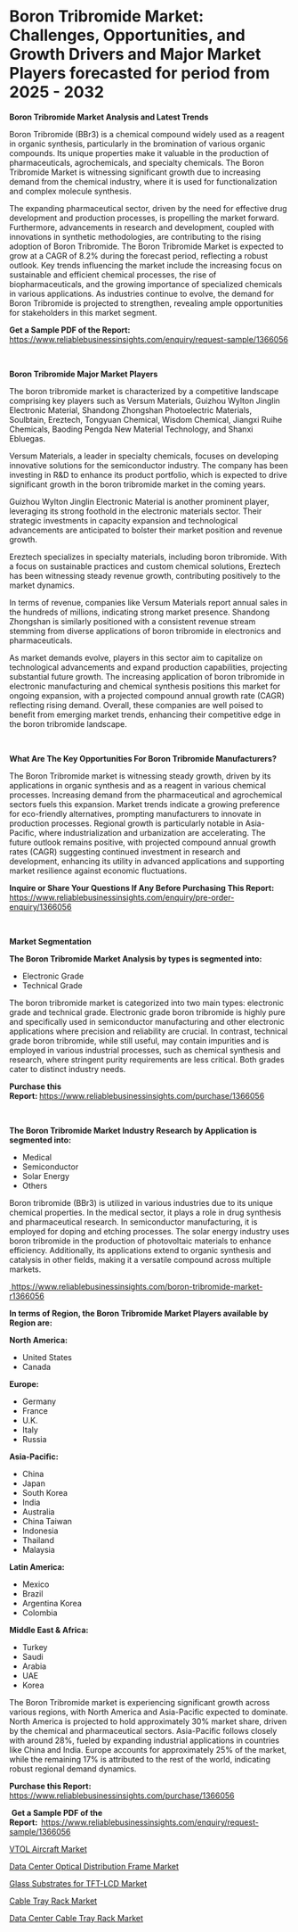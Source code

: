 <p><h1>Boron Tribromide Market: Challenges, Opportunities, and Growth Drivers and Major Market Players forecasted for period from 2025 - 2032</h1></p><p><strong>Boron Tribromide Market Analysis and Latest Trends</strong></p>
<p><p>Boron Tribromide (BBr3) is a chemical compound widely used as a reagent in organic synthesis, particularly in the bromination of various organic compounds. Its unique properties make it valuable in the production of pharmaceuticals, agrochemicals, and specialty chemicals. The Boron Tribromide Market is witnessing significant growth due to increasing demand from the chemical industry, where it is used for functionalization and complex molecule synthesis. </p><p>The expanding pharmaceutical sector, driven by the need for effective drug development and production processes, is propelling the market forward. Furthermore, advancements in research and development, coupled with innovations in synthetic methodologies, are contributing to the rising adoption of Boron Tribromide. The Boron Tribromide Market is expected to grow at a CAGR of 8.2% during the forecast period, reflecting a robust outlook. Key trends influencing the market include the increasing focus on sustainable and efficient chemical processes, the rise of biopharmaceuticals, and the growing importance of specialized chemicals in various applications. As industries continue to evolve, the demand for Boron Tribromide is projected to strengthen, revealing ample opportunities for stakeholders in this market segment.</p></p>
<p><strong>Get a Sample PDF of the Report:&nbsp;</strong> <a href="https://www.reliablebusinessinsights.com/enquiry/request-sample/1366056?utm_campaign=1138&utm_medium=2&utm_source=Github&utm_content=ia&utm_term=22032025&utm_id=boron-tribromide">https://www.reliablebusinessinsights.com/enquiry/request-sample/1366056</a></p>
<p>&nbsp;</p>
<p><strong>Boron Tribromide Major Market Players</strong></p>
<p><p>The boron tribromide market is characterized by a competitive landscape comprising key players such as Versum Materials, Guizhou Wylton Jinglin Electronic Material, Shandong Zhongshan Photoelectric Materials, Soulbtain, Ereztech, Tongyuan Chemical, Wisdom Chemical, Jiangxi Ruihe Chemicals, Baoding Pengda New Material Technology, and Shanxi Ebluegas. </p><p>Versum Materials, a leader in specialty chemicals, focuses on developing innovative solutions for the semiconductor industry. The company has been investing in R&D to enhance its product portfolio, which is expected to drive significant growth in the boron tribromide market in the coming years.</p><p>Guizhou Wylton Jinglin Electronic Material is another prominent player, leveraging its strong foothold in the electronic materials sector. Their strategic investments in capacity expansion and technological advancements are anticipated to bolster their market position and revenue growth.</p><p>Ereztech specializes in specialty materials, including boron tribromide. With a focus on sustainable practices and custom chemical solutions, Ereztech has been witnessing steady revenue growth, contributing positively to the market dynamics. </p><p>In terms of revenue, companies like Versum Materials report annual sales in the hundreds of millions, indicating strong market presence. Shandong Zhongshan is similarly positioned with a consistent revenue stream stemming from diverse applications of boron tribromide in electronics and pharmaceuticals. </p><p>As market demands evolve, players in this sector aim to capitalize on technological advancements and expand production capabilities, projecting substantial future growth. The increasing application of boron tribromide in electronic manufacturing and chemical synthesis positions this market for ongoing expansion, with a projected compound annual growth rate (CAGR) reflecting rising demand. Overall, these companies are well poised to benefit from emerging market trends, enhancing their competitive edge in the boron tribromide landscape.</p></p>
<p>&nbsp;</p>
<p><strong>What Are The Key Opportunities For Boron Tribromide Manufacturers?</strong></p>
<p><p>The Boron Tribromide market is witnessing steady growth, driven by its applications in organic synthesis and as a reagent in various chemical processes. Increasing demand from the pharmaceutical and agrochemical sectors fuels this expansion. Market trends indicate a growing preference for eco-friendly alternatives, prompting manufacturers to innovate in production processes. Regional growth is particularly notable in Asia-Pacific, where industrialization and urbanization are accelerating. The future outlook remains positive, with projected compound annual growth rates (CAGR) suggesting continued investment in research and development, enhancing its utility in advanced applications and supporting market resilience against economic fluctuations.</p></p>
<p><strong>Inquire or Share Your Questions If Any Before Purchasing This Report:</strong> <a href="https://www.reliablebusinessinsights.com/enquiry/pre-order-enquiry/1366056?utm_campaign=1138&utm_medium=2&utm_source=Github&utm_content=ia&utm_term=22032025&utm_id=boron-tribromide">https://www.reliablebusinessinsights.com/enquiry/pre-order-enquiry/1366056</a></p>
<p>&nbsp;</p>
<p><strong>Market Segmentation</strong></p>
<p><strong>The Boron Tribromide Market Analysis by types is segmented into:</strong></p>
<p><ul><li>Electronic Grade</li><li>Technical Grade</li></ul></p>
<p><p>The boron tribromide market is categorized into two main types: electronic grade and technical grade. Electronic grade boron tribromide is highly pure and specifically used in semiconductor manufacturing and other electronic applications where precision and reliability are crucial. In contrast, technical grade boron tribromide, while still useful, may contain impurities and is employed in various industrial processes, such as chemical synthesis and research, where stringent purity requirements are less critical. Both grades cater to distinct industry needs.</p></p>
<p><strong>Purchase this Report:&nbsp;</strong><a href="https://www.reliablebusinessinsights.com/purchase/1366056?utm_campaign=1138&utm_medium=2&utm_source=Github&utm_content=ia&utm_term=22032025&utm_id=boron-tribromide">https://www.reliablebusinessinsights.com/purchase/1366056</a></p>
<p>&nbsp;</p>
<p><strong>The Boron Tribromide Market Industry Research by Application is segmented into:</strong></p>
<p><ul><li>Medical</li><li>Semiconductor</li><li>Solar Energy</li><li>Others</li></ul></p>
<p><p>Boron tribromide (BBr3) is utilized in various industries due to its unique chemical properties. In the medical sector, it plays a role in drug synthesis and pharmaceutical research. In semiconductor manufacturing, it is employed for doping and etching processes. The solar energy industry uses boron tribromide in the production of photovoltaic materials to enhance efficiency. Additionally, its applications extend to organic synthesis and catalysis in other fields, making it a versatile compound across multiple markets.</p></p>
<p><a href="https://www.reliablebusinessinsights.com/boron-tribromide-market-r1366056?utm_campaign=1138&utm_medium=2&utm_source=Github&utm_content=ia&utm_term=22032025&utm_id=boron-tribromide">&nbsp;https://www.reliablebusinessinsights.com/boron-tribromide-market-r1366056</a></p>
<p><strong>In terms of Region, the Boron Tribromide Market Players available by Region are:</strong></p>
<p>
    <p> <strong> North America: </strong>
        <ul>
            <li>United States</li>
            <li>Canada</li>
        </ul>
        </p> 
    <p> <strong> Europe: </strong>
        <ul>
            <li>Germany</li>
            <li>France</li>
            <li>U.K.</li>
            <li>Italy</li>
            <li>Russia</li>
        </ul>
        </p> 
    <p> <strong> Asia-Pacific: </strong>
        <ul>
            <li>China</li>
            <li>Japan</li>
            <li>South Korea</li>
            <li>India</li>
            <li>Australia</li>
            <li>China Taiwan</li>
            <li>Indonesia</li>
            <li>Thailand</li>
            <li>Malaysia</li>
        </ul>
        </p> 
    <p> <strong> Latin America: </strong>
        <ul>
            <li>Mexico</li>
            <li>Brazil</li>
            <li>Argentina Korea</li>
            <li>Colombia</li>
        </ul>
        </p> 
    <p> <strong> Middle East & Africa: </strong>
        <ul>
            <li>Turkey</li>
            <li>Saudi</li>
            <li>Arabia</li>
            <li>UAE</li>
            <li>Korea</li>
        </ul>
    </p>
    </p>
<p><p>The Boron Tribromide market is experiencing significant growth across various regions, with North America and Asia-Pacific expected to dominate. North America is projected to hold approximately 30% market share, driven by the chemical and pharmaceutical sectors. Asia-Pacific follows closely with around 28%, fueled by expanding industrial applications in countries like China and India. Europe accounts for approximately 25% of the market, while the remaining 17% is attributed to the rest of the world, indicating robust regional demand dynamics.</p></p>
<p><strong>Purchase this Report: </strong><a href="https://www.reliablebusinessinsights.com/purchase/1366056?utm_campaign=1138&utm_medium=2&utm_source=Github&utm_content=ia&utm_term=22032025&utm_id=boron-tribromide">https://www.reliablebusinessinsights.com/purchase/1366056</a></p>
<p>&nbsp;<strong>Get a Sample PDF of the Report:&nbsp;&nbsp;</strong><a href="https://www.reliablebusinessinsights.com/enquiry/request-sample/1366056?utm_campaign=1138&utm_medium=2&utm_source=Github&utm_content=ia&utm_term=22032025&utm_id=boron-tribromide">https://www.reliablebusinessinsights.com/enquiry/request-sample/1366056</a></p>
<p><strong></strong></p>
<p><p><a href="https://github.com/tandepinho3p/Market-Research-Report-List-1/blob/main/vtol-aircraft-market.md?utm_campaign=1138&utm_medium=2&utm_source=Github&utm_content=ia&utm_term=22032025&utm_id=boron-tribromide">VTOL Aircraft Market</a></p><p><a href="https://github.com/cezilfinerv9/Market-Research-Report-List-1/blob/main/data-center-optical-distribution-frame-market.md?utm_campaign=1138&utm_medium=2&utm_source=Github&utm_content=ia&utm_term=22032025&utm_id=boron-tribromide">Data Center Optical Distribution Frame Market</a></p><p><a href="https://github.com/guyerkanakwu/Market-Research-Report-List-1/blob/main/glass-substrates-for-tft-lcd-market.md?utm_campaign=1138&utm_medium=2&utm_source=Github&utm_content=ia&utm_term=22032025&utm_id=boron-tribromide">Glass Substrates for TFT-LCD Market</a></p><p><a href="https://github.com/syskamazucqa/Market-Research-Report-List-1/blob/main/cable-tray-rack-market.md?utm_campaign=1138&utm_medium=2&utm_source=Github&utm_content=ia&utm_term=22032025&utm_id=boron-tribromide">Cable Tray Rack Market</a></p><p><a href="https://github.com/bhuraoutenc8/Market-Research-Report-List-1/blob/main/data-center-cable-tray-rack-market.md?utm_campaign=1138&utm_medium=2&utm_source=Github&utm_content=ia&utm_term=22032025&utm_id=boron-tribromide">Data Center Cable Tray Rack Market</a></p></p>